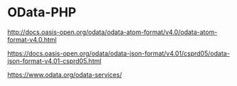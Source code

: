# OData-PHP

http://docs.oasis-open.org/odata/odata-atom-format/v4.0/odata-atom-format-v4.0.html

https://docs.oasis-open.org/odata/odata-json-format/v4.01/csprd05/odata-json-format-v4.01-csprd05.html

https://www.odata.org/odata-services/
